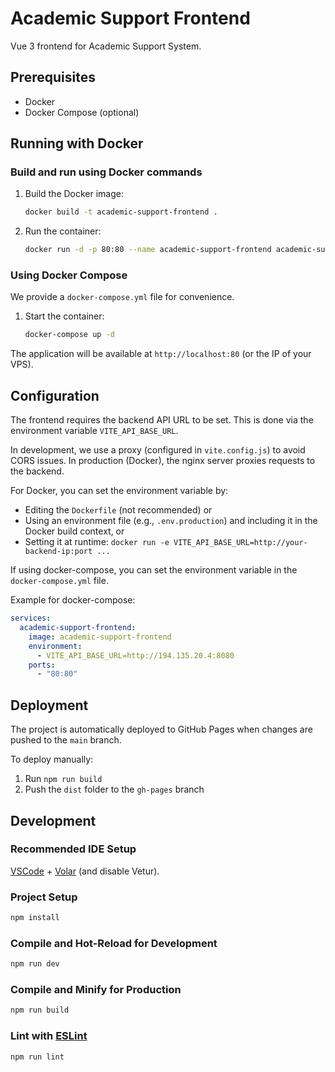 # Academic Support Frontend

Vue 3 frontend for Academic Support System.

## Prerequisites

- Docker
- Docker Compose (optional)

## Running with Docker

### Build and run using Docker commands

1. Build the Docker image:
   ```sh
   docker build -t academic-support-frontend .
   ```

2. Run the container:
   ```sh
   docker run -d -p 80:80 --name academic-support-frontend academic-support-frontend
   ```

### Using Docker Compose

We provide a `docker-compose.yml` file for convenience.

1. Start the container:
   ```sh
   docker-compose up -d
   ```

The application will be available at `http://localhost:80` (or the IP of your VPS).

## Configuration

The frontend requires the backend API URL to be set. This is done via the environment variable `VITE_API_BASE_URL`.

In development, we use a proxy (configured in `vite.config.js`) to avoid CORS issues. In production (Docker), the nginx server proxies requests to the backend.

For Docker, you can set the environment variable by:

- Editing the `Dockerfile` (not recommended) or
- Using an environment file (e.g., `.env.production`) and including it in the Docker build context, or
- Setting it at runtime: `docker run -e VITE_API_BASE_URL=http://your-backend-ip:port ...`

If using docker-compose, you can set the environment variable in the `docker-compose.yml` file.

Example for docker-compose:
```yaml
services:
  academic-support-frontend:
    image: academic-support-frontend
    environment:
      - VITE_API_BASE_URL=http://194.135.20.4:8080
    ports:
      - "80:80"
```

## Deployment

The project is automatically deployed to GitHub Pages when changes are pushed to the `main` branch. 

To deploy manually:
1. Run `npm run build`
2. Push the `dist` folder to the `gh-pages` branch

## Development

### Recommended IDE Setup

[VSCode](https://code.visualstudio.com/) + [Volar](https://marketplace.visualstudio.com/items?itemName=Vue.volar) (and disable Vetur).

### Project Setup

```sh
npm install
```

### Compile and Hot-Reload for Development

```sh
npm run dev
```

### Compile and Minify for Production

```sh
npm run build
```

### Lint with [ESLint](https://eslint.org/)

```sh
npm run lint
